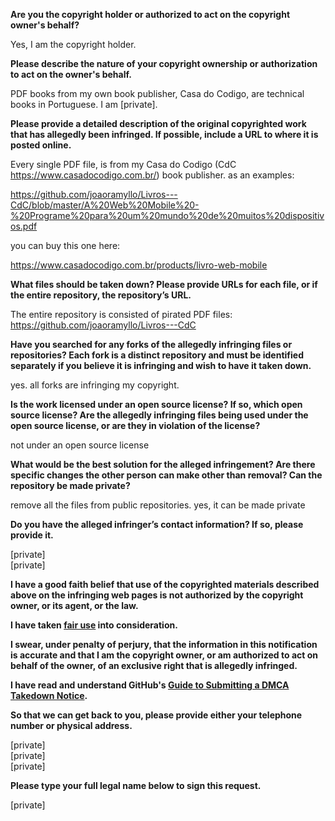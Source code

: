 **Are you the copyright holder or authorized to act on the copyright owner's behalf?**

Yes, I am the copyright holder.

**Please describe the nature of your copyright ownership or authorization to act on the owner's behalf.**

PDF books from my own book publisher, Casa do Codigo, are technical books in Portuguese. I am [private].

**Please provide a detailed description of the original copyrighted work that has allegedly been infringed. If possible, include a URL to where it is posted online.**

Every single PDF file, is from my Casa do Codigo (CdC https://www.casadocodigo.com.br/) book publisher. as an examples:

https://github.com/joaoramyllo/Livros---CdC/blob/master/A%20Web%20Mobile%20-%20Programe%20para%20um%20mundo%20de%20muitos%20dispositivos.pdf

you can buy this one here:

https://www.casadocodigo.com.br/products/livro-web-mobile

**What files should be taken down? Please provide URLs for each file, or if the entire repository, the repository’s URL.**

The entire repository is consisted of pirated PDF files:  
https://github.com/joaoramyllo/Livros---CdC

**Have you searched for any forks of the allegedly infringing files or repositories? Each fork is a distinct repository and must be identified separately if you believe it is infringing and wish to have it taken down.**

yes. all forks are infringing my copyright.

**Is the work licensed under an open source license? If so, which open source license? Are the allegedly infringing files being used under the open source license, or are they in violation of the license?**

not under an open source license

**What would be the best solution for the alleged infringement? Are there specific changes the other person can make other than removal? Can the repository be made private?**

remove all the files from public repositories. yes, it can be made private

**Do you have the alleged infringer’s contact information? If so, please provide it.**

[private]    
[private]

**I have a good faith belief that use of the copyrighted materials described above on the infringing web pages is not authorized by the copyright owner, or its agent, or the law.**

**I have taken <a href="https://www.lumendatabase.org/topics/22">fair use</a> into consideration.**

**I swear, under penalty of perjury, that the information in this notification is accurate and that I am the copyright owner, or am authorized to act on behalf of the owner, of an exclusive right that is allegedly infringed.**

**I have read and understand GitHub's <a href="https://help.github.com/articles/guide-to-submitting-a-dmca-takedown-notice/">Guide to Submitting a DMCA Takedown Notice</a>.**

**So that we can get back to you, please provide either your telephone number or physical address.**

[private]  
[private]  
[private]

**Please type your full legal name below to sign this request.**

[private]
